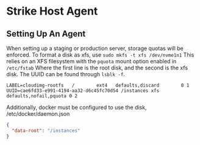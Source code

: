 # Strike Host Agent

## Setting Up An Agent

When setting up a staging or production server, storage quotas will be enforced.
To format a disk as xfs, use `sudo mkfs -t xfs /dev/nvme1n1`
This relies on an XFS filesystem with the `pquota` mount option enabled in `/etc/fstab`
Where the first line is the root disk, and the second is the xfs disk. The UUID can be found through `lsblk -f`.

```
LABEL=cloudimg-rootfs   /        ext4   defaults,discard        0 1
UUID=cae6fd33-e991-4194-aa32-d6c45fc70d54 /instances xfs defaults,nofail,pquota 0 2
```

Additionally, docker must be configured to use the disk, /etc/docker/daemon.json

```json
{
  "data-root": "/instances"
}
```

